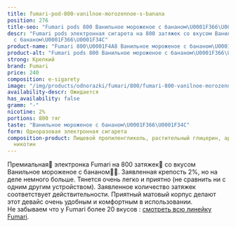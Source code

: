 ```yaml
---
title: fumari-pod-800-vanilnoe-morozennoe-s-banana
position: 276
title-seo: "Fumari pods 800 Ванильное мороженое с бананом\U0001F366\U0001F34C"
descr: "Fumari pods электронная сигарета на 800 затяжек со вкусом Ванильное мороженое
  с бананом\U0001F366\U0001F34C"
product-name: "Fumari 800\U0001F4A8 Ванильное мороженое с бананом\U0001F366\U0001F34C"
product-alt: "Fumari pods 800 Ванильное мороженое с бананом\U0001F366\U0001F34C"
strong: Крепкий
brand: Fumari
price: 240
composition: e-sigarety
image: "/img/products/odnorazki/fumari/800/fumari-800-vanilnoe-morozennoe-s-banana.png"
availability-descr: Ожидается
has_availability: false
gramm: "-"
nicotine: 2%
portions: 800 тяг
taste: "Ванильное мороженое с бананом\U0001F366\U0001F34C"
form: Одноразовая электронная сигарета
composition-product: Пищевой пропиленгликоль, растительный глицерин, ароматизатор,
  никотин
---
```


Премиальная🥇 электронка Fumari на 800 затяжек💨 со вкусом Ванильное мороженое с бананом🍦🍌. Заявленная крепость 2%, но на деле немного больше. Тянется очень легко и приятно (не сравнить ни с одним другим устройством). Заявленное количество затяжек соответствует действительности. Приятный матовый корпус делают этот девайс очень удобным и комфортным в использовании.<br>
Не забываем что у Fumari более 20 вкусов : [смотреть всю линейку Fumari](/fumari).